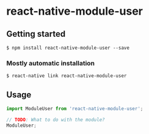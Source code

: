 # react-native-module-user

## Getting started

`$ npm install react-native-module-user --save`

### Mostly automatic installation

`$ react-native link react-native-module-user`

## Usage
```javascript
import ModuleUser from 'react-native-module-user';

// TODO: What to do with the module?
ModuleUser;
```
